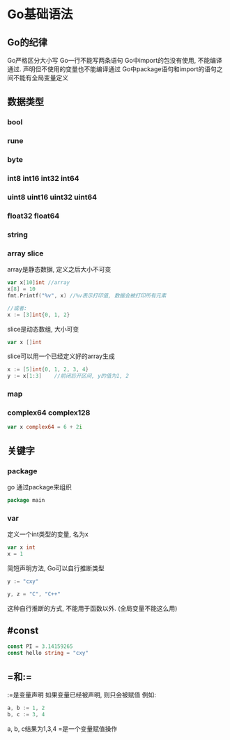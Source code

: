 # Go基础语法

## Go的纪律
Go严格区分大小写
Go一行不能写两条语句
Go中import的包没有使用, 不能编译通过. 声明但不使用的变量也不能编译通过
Go中package语句和import的语句之间不能有全局变量定义

## 数据类型
### bool
### rune
### byte
### int8 int16 int32 int64
### uint8 uint16 uint32 uint64
### float32 float64
### string
### array slice
array是静态数据, 定义之后大小不可变
``` Go
var x[10]int //array
x[8] = 10
fmt.Printf("%v", x) //%v表示打印值, 数据会被打印所有元素

//或者:
x := [3]int{0, 1, 2}
```
slice是动态数组, 大小可变
``` Go
var x []int
```
slice可以用一个已经定义好的array生成
``` Go
x := [5]int{0, 1, 2, 3, 4}
y := x[1:3]    //前闭后开区间, y的值为1, 2
```

### map
### complex64 complex128
``` Go
var x complex64 = 6 + 2i
```


## 关键字
### package 
go 通过package来组织

``` Go
package main
```

### var
定义一个int类型的变量, 名为x
``` Go
var x int
x = 1
```

简短声明方法, Go可以自行推断类型
``` Go
y := "cxy"
```

``` Go
y, z = "C", "C++"
```
这种自行推断的方式, 不能用于函数以外. (全局变量不能这么用)

## #const
``` Go
const PI = 3.14159265
const hello string = "cxy"
```

## =和:=
:=是变量声明
如果变量已经被声明, 则只会被赋值
例如:
``` go
a, b := 1, 2
b, c := 3, 4
```
a, b, c结果为1,3,4
=是一个变量赋值操作
